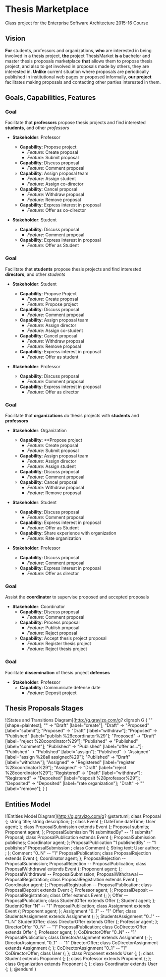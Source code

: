 Thesis Marketplace
==================

Class project for the Enterprise Software Architecture 2015-16 Course

## Vision

**For** students, professors and organizations,
**who** are interested in being involved in a thesis project,
**the** project ThesisMarket
**is a** bachelor and master thesis proposals marketplace
**that** allows them to propose thesis project, and also to get involved in proposals made by others, they are interested in.
**Unlike** current situation where proposals are periodically published in institutional web pages or proposed informally,
**our project** facilitates making proposals and contacting other parties interested in them.

## Goals, Capabilities, Features

### Goal
Facilitate that **professors** propose thesis projects and find interested **students**, and other *professors*

- **Stakeholder**: Professor
	- **Capability**: Propose project
		- *Feature*: Create proposal
		- *Feature*: Submit proposal
	- **Capability**: Discuss proposal
		- *Feature*: Comment proposal
	- **Capability**: Assign proposal team
		- *Feature*: Assign student
		- *Feature*: Assign co-director
	- **Capability**: Cancel proposal
		- *Feature*: Withdraw proposal
		- *Feature*: Remove proposal
	- **Capability**: Express interest in proposal
		- *Feature*: Offer as co-director

- **Stakeholder**: Student
	- **Capability**: Discuss proposal
		- *Feature*: Comment proposal
	- **Capability**: Express interest in proposal
		- *Feature*: Offer as Student

### Goal
Facilitate that **students** propose thesis projects and find interested **directors**, and other *students*

- **Stakeholder**: Student
	- **Capability**: Propose Project
		- *Feature*: Create proposal
		- *Feature*: Propose project
	- **Capability**: Discuss proposal
		- *Feature*: Comment proposal
	- **Capability**: Assign proposal team
		- *Feature*: Assign director
		- *Feature*: Assign co-student
	- **Capability**: Cancel proposal
		- *Feature*: Withdraw proposal
		- *Feature*: Remove proposal
	- **Capability**: Express interest in proposal
		- *Feature*: Offer as student

- **Stakeholder**: Professor
	- **Capability**: Discuss proposal
		- *Feature*: Comment proposal
	- **Capability**: Express interest in proposal
		- *Feature*: Offer as director

### Goal 
Facilitate that **organizations** do thesis projects with **students** and **professors**

- **Stakeholder**: Organization
	- **Capability**: **Propose project
		- *Feature*: Create proposal
		- *Feature*: Submit proposal
	- **Capability**: Assign proposal team
		- *Feature*: Assign director
		- *Feature*: Assign student
	- **Capability**: Discuss proposal
		- *Feature*: Comment proposal
	- **Capability**: Cancel proposal
		- *Feature*: Withdraw proposal
		- *Feature*: Remove proposal

- **Stakeholder**: Student
	- **Capability**: Discuss proposal
		- *Feature*: Comment proposal
	- **Capability**: Express interest in proposal
		- *Feature*: Offer as Student
	- **Capability**: Share experience with organization
		- *Feature*: Rate organization

- **Stakeholder**: Professor
	- **Capability**: Discuss proposal
		- *Feature*: Comment proposal
	- **Capability**: Express interest in proposal
		- *Feature*: Offer as director

### Goal 
Assist the **coordinator** to supervise proposed and accepted proposals

- **Stakeholder**: Coordinator
	- **Capability**: Discuss proposal
		- *Feature*: Comment proposal
	- **Capability**: Process proposal
		- *Feature*: Publish proposal
		- *Feature*: Reject proposal
	- **Capability**: Accept thesis project proposal
		- *Feature*: Register thesis project
		- *Feature*: Reject thesis project

### Goal
Facilitate **dissemination** of thesis project **defenses**

- **Stakeholder**: Professor
	- **Capability**: Communicate defense date
		- *Feature*: Deposit project

## Thesis Proposals Stages

![States and Transitions Diagram](http://g.gravizo.com/g?
digraph G {
   "" [shape=plaintext];
   "" -> "Draft" [label="create"];
   "Draft" -> "Proposed" [label="submit"];
   "Proposed" -> "Draft" [label="withdraw"];
   "Proposed" -> "Published" [label="publish %28coordinator%29"];
   "Proposed" -> "Draft" [label="reject %28coordinator%29"];
   "Published" -> "Published"  [label="comment"];
   "Published" -> "Published"  [label="offer as..."];
   "Published" -> "Published"  [label="assign"];
   "Published" -> "Assigned"  [label="assign %28all assigned%29"];
   "Published" -> "Draft" [label="withdraw"];
   "Assigned" -> "Registered" [label="register %28coordinator%29"];
   "Assigned" -> "Draft" [label="reject %28coordinator%29"];
   "Registered" -> "Draft" [label="withdraw"];
   "Registered" -> "Deposited" [label="deposit %28professor%29"];
   "Deposited" -> "Deposited" [label="rate organization"];
   "Draft" -> "" [label="remove"];
 }
)

## Entities Model

![Entities Model Diagram](http://g.gravizo.com/g?
@startuml;
class Proposal {;
   string title;
   string description;
};
class Event {;
   DateTime dateTime;
   User agent;
};
class ProposalSubmission extends Event {;
   Proposal submits;
   Proponent agent;
};
ProposalSubmission "N submittedBy" -- "1 submits" Proposal;
class ProposalPublication extends Event {;
   ProposalSubmission publishes;
   Coordinator agent;
};
ProposalPublication "1 publishedBy" -- "1 publishes" ProposalSubmission ;
class Comment {;
   String text;
   User author; ;
};
Comment "0..N" -- "1" ProposalPublication;
class ProposalRejection extends Event {;
   Coordinator agent;
};
ProposalRejection -- ProposalSubmission;
ProposalRejection -- ProposalPublication;
class ProposalWithdrawal extends Event {;
   Proponent agent;
};
ProposalWithdrawal -- ProposalSubmission;
ProposalWithdrawal -- ProposalRegistration;
class ProposalRegistration extends Event {;
   Coordinator agent;
};
ProposalRegistration -- ProposalPublication;
class ProposalDeposit extends Event {;
   Professor agent;
};
ProposalDeposit -- ProposalRegistration;
class Offer  extends Event {;
};
Offer -- ProposalPublication;
class StudentOffer  extends Offer {;
   Student agent;
};
StudentOffer "N" -- "1" ProposalPublication;
class Assignment extends Event {;
   Proponent agent;
};
Assignment "0..1" -- "1" Offer;
class StudentsAssignment  extends Assignment {;
};
StudentsAssignment "0..1" -- "1..N" StudentOffer;
class DirectorOffer  extends Offer {;
   Professor agent;
};
DirectorOffer "0..N" -- "1" ProposalPublication;
class CoDirectorOffer  extends Offer {;
   Professor agent;
};
CoDirectorOffer "0..N" -- "1" ProposalPublication;
class DirectorAssignment  extends Assignment {;
};
DirectorAssignment "0..1" -- "1" DirectorOffer;
class CoDirectorAssignment  extends Assignment {;
};
CoDirectorAssignment "0..1" -- "1" CoDirectorOffer;
class User {;
};
class Proponent extends User {;
};
class Student extends Proponent {;
};
class Professor extends Proponent {;
};
class Organization extends Proponent {;
};
class Coordinator extends User {;
};
@enduml
)
